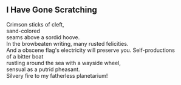I Have Gone Scratching
----------------------
Crimson sticks of cleft,  
sand-colored  
seams above a sordid hoove.  
In the browbeaten writing, many rusted felicities.  
And a obscene flag's electricity will preserve you. Self-productions  
of a bitter boat  
rustling around the sea with a wayside wheel,  
sensual as a putrid pheasant.  
Silvery fire to my fatherless planetarium!  
